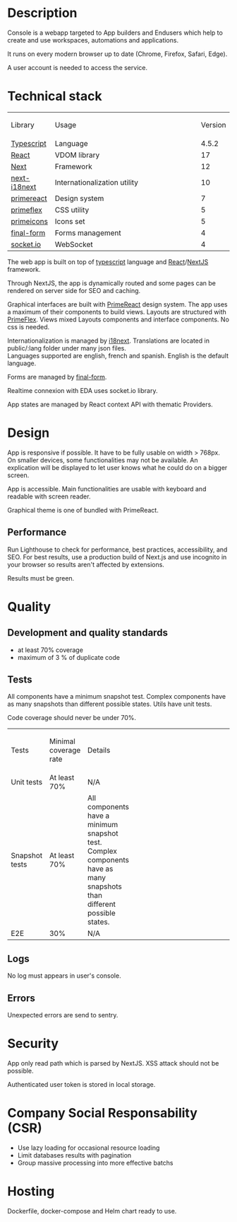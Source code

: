 # Description

Console is a webapp targeted to App builders and Endusers which help to create and use workspaces, automations and applications.

It runs on every modern browser up to date (Chrome, Firefox, Safari, Edge).

A user account is needed to access the service.

# Technical stack

<table style="width:100%;">
<colgroup>
<col style="width: 10%" />
<col style="width: 80%" />
<col style="width: 10%" />
</colgroup>
<tbody>
<tr class="odd">
  <td style="text-align: left;"><p>Library</p></td>
  <td style="text-align: left;"><p>Usage</p></td>
  <td style="text-align: left;"><p>Version</p></td>
</tr>
<tr class="even">
  <td><a href="https://www.typescriptlang.org/">Typescript</a></td>
  <td>Language</td>
  <td>4.5.2</td>
</tr>
<tr class="odd">
  <td><a href="https://www.react.org/">React</a></td>
  <td>VDOM library</td>
  <td>17</td>
</tr>
<tr class="even">
  <td><a href="https://nextjs.org">Next</a></td>
  <td>Framework</td>
  <td>12</td>
</tr>
<tr class="odd">
<td><a href="https://github.com/isaachinman/next-i18next">next-i18next</a></td>
  <td>Internationalization utility</td>
  <td>10</td>
</tr>
<tr class="even">
  <td><a href="https://primefaces.org/primereact">primereact</a></td>
  <td>Design system</td>
  <td>7</td>
</tr>
<tr class="odd">
  <td><a href="https://primefaces.org/primeflex">primeflex</a></td>
  <td>CSS utility</td>
  <td>5</td>
</tr>
<tr class="even">
  <td><a href="https://primefaces.org/primereact/icons/">primeicons</a></td>
  <td>Icons set</td>
  <td>5</td>
</tr>
<tr class="odd">
  <td><a href="https://final-form.org/">final-form</a></td>
  <td>Forms management</td>
  <td>4</td>
</tr>
<tr class="even">
  <td><a href="https://socket.io/">socket.io</a></td>
  <td>WebSocket</td>
  <td>4</td>
</tr>
</tbody>
</table>

The web app is built on top of [typescript](https://www.typescriptlang.org/) language and [React](https://reactjs.org/)/[NextJS](https://nextjs.org/) framework.

Through NextJS, the app is dynamically routed and some pages can be rendered on server side for SEO and caching.

Graphical interfaces are built with [PrimeReact](https://primefaces.org/primereact) design system.
The app uses a maximum of their components to build views. Layouts are structured with [PrimeFlex](https://www.primefaces.org/primeflex/). Views mixed Layouts components and interface components. No css is needed.

Internationalization is managed by [i18next](https://www.i18next.com/). Translations are located in public/:lang folder under many json files.  
Languages supported are english, french and spanish. English is the default language.

Forms are managed by [final-form](https://final-form.org/).

Realtime connexion with EDA uses socket.io library.

App states are managed by React context API with thematic Providers.

# Design

App is responsive if possible. It have to be fully usable on width > 768px. On smaller devices, some functionalities may not be available. An explication will be displayed to let user knows what he could do on a bigger screen.

App is accessible. Main functionalities are usable with keyboard and readable with screen reader.

Graphical theme is one of bundled with PrimeReact.

## Performance

Run Lighthouse to check for performance, best practices, accessibility, and SEO. For best results, use a production build of Next.js and use incognito in your browser so results aren't affected by extensions.

Results must be green.

# Quality

## Development and quality standards

- at least 70% coverage
- maximum of 3 % of duplicate code

## Tests

All components have a minimum snapshot test. Complex components have as many snapshots than different possible states. Utils have unit tests.

Code coverage should never be under 70%.

<table style="width:100%;">
<colgroup>
<col style="width: 10%" />
<col style="width: 10%" />
<col style="width: 10%" />
<col style="width: 50%" />
</colgroup>
<tbody>
<tr class="odd">
<td style="text-align: left;"><p>Tests</p></td>
<td style="text-align: left;"><p>Minimal coverage rate</p></td>
<td style="text-align: left;"><p>Details</p></td>
</tr>
<tr class="even">
<td style="text-align: left;">Unit tests</td>
<td style="text-align: left;">At least 70%</td>
<td style="text-align: left;">N/A</td>
</tr>
<tr class="even">
<td style="text-align: left;">Snapshot tests</td>
<td style="text-align: left;">At least 70%</td>
<td style="text-align: left;">All components have a minimum snapshot test. Complex components have as many snapshots than different possible states.</td>
</tr>
<tr class="even">
<td style="text-align: left;">E2E</td>
<td style="text-align: left;">30%</td>
<td style="text-align: left;">N/A</td>
</tr>
</tbody>
</table>

## Logs

No log must appears in user's console.

## Errors

Unexpected errors are send to sentry.

# Security

App only read path which is parsed by NextJS. XSS attack should not be possible.

Authenticated user token is stored in local storage.

# Company Social Responsability (CSR)

- Use lazy loading for occasional resource loading
- Limit databases results with pagination
- Group massive processing into more effective batchs

# Hosting

Dockerfile, docker-compose and Helm chart ready to use.
